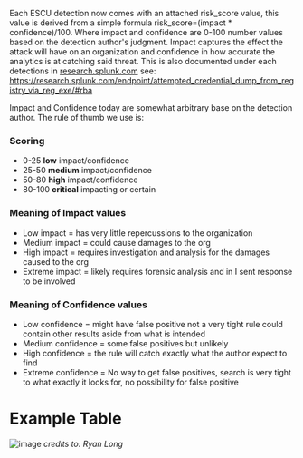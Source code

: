 Each ESCU detection now comes with an attached risk_score value, this value is derived from a simple formula risk_score=(impact * confidence)/100. Where impact and confidence are 0-100 number values based on the detection author's judgment. Impact captures the effect the attack will have on an organization and confidence in how accurate the analytics is at catching said threat. This is also documented under each detections in [research.splunk.com](http://research.splunk.com/) see: https://research.splunk.com/endpoint/attempted_credential_dump_from_registry_via_reg_exe/#rba

Impact and Confidence today are somewhat arbitrary base on the detection author. The rule of thumb we use is:

### Scoring 
* 0-25 **low** impact/confidence
* 25-50 **medium** impact/confidence
* 50-80 **high** impact/confidence 
* 80-100 **critical** impacting or certain

### Meaning of Impact values

* Low impact = has very little repercussions to the organization
* Medium impact = could cause damages to the org
* High impact = requires investigation and analysis for the damages caused to the org
* Extreme impact = likely requires forensic analysis and in I sent response to be involved

### Meaning of Confidence values

* Low confidence = might have false positive not a very tight rule could contain other results aside from what is intended
* Medium confidence =  some false positives but unlikely
* High confidence = the rule will catch exactly what the author expect to find
* Extreme confidence = No way to get false positives, search is very tight to what exactly it looks for, no possibility for false positive

# Example Table
![image](https://user-images.githubusercontent.com/1476868/187281619-950d2f16-68d4-4488-9a8e-012af10f2d3d.png)
_credits to: Ryan Long_
 